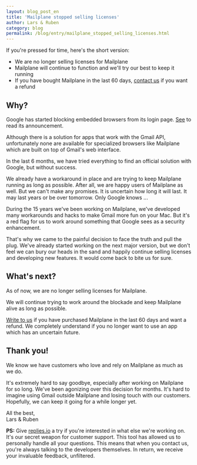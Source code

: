 ```yaml
---
layout: blog_post_en
title: 'Mailplane stopped selling licenses'
author: Lars & Ruben
category: blog
permalink: /blog/entry/mailplane_stopped_selling_licenses.html
---
```


If you're pressed for time, here's the short version:

* We are no longer selling licenses for Mailplane
* Mailplane will continue to function and we'll try our best to keep it running
* If you have bought Mailplane in the last 60 days, [contact us](mailto:support@mailplaneapp.com) if you want a refund


## Why?

Google has started blocking embedded browsers from its login page. [See](https://developers.googleblog.com/2020/08/guidance-for-our-effort-to-block-less-secure-browser-and-apps.html) to read its announcement.

Although there is a solution for apps that work with the Gmail API, unfortunately none are available for specialized browsers like Mailplane which are built on top of Gmail's web interface.

In the last 6 months, we have tried everything to find an official solution with Google, but without success.

We already have a workaround in place and are trying to keep Mailplane running as long as possible. After all, we are happy users of Mailplane as well. But we can't make any promises. It is uncertain how long it will last. It may last years or be over tomorrow. Only Google knows ...

During the 15 years we've been working on Mailplane, we've developed many workarounds and hacks to make Gmail more fun on your Mac. But it's a red flag for us to work around something that Google sees as a security enhancement.

That's why we came to the painful decision to face the truth and pull the plug. We've already started working on the next major version, but we don't feel we can bury our heads in the sand and happily continue selling licenses and developing new features. It would come back to bite us for sure.


## What's next?

As of now, we are no longer selling licenses for Mailplane.

We will continue trying to work around the blockade and keep Mailplane alive as long as possible.

[Write to us](mailto:support@mailplaneapp.com) if you have purchased Mailplane in the last 60 days and want a refund. We completely understand if you no longer want to use an app which has an uncertain future.


## Thank you!

We know we have customers who love and rely on Mailplane as much as we do.

It's extremely hard to say goodbye, especially after working on Mailplane for so long. We've been agonizing over this decision for months. It's hard to imagine using Gmail outside Mailplane and losing touch with our customers. Hopefully, we can keep it going for a while longer yet.

All the best,<br/>
Lars & Ruben


**PS:** Give [replies.io](https://replies.io) a try if you're interested in what else we're working on. It's our secret weapon for customer support. This tool has allowed us to personally handle all your questions. This means that when you contact us, you're always talking to the developers themselves. In return, we receive your invaluable feedback, unfiltered.